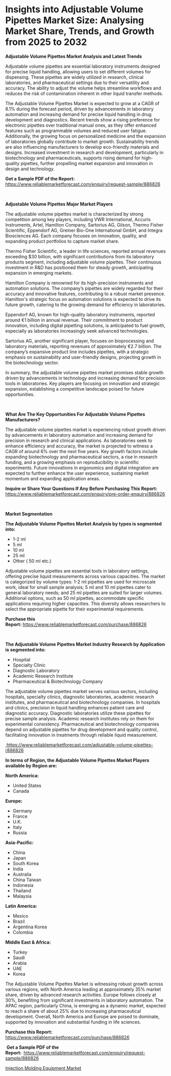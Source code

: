 <p><h1>Insights into Adjustable Volume Pipettes Market Size: Analysing Market Share, Trends, and Growth from 2025 to 2032</h1></p><p><strong>Adjustable Volume Pipettes Market Analysis and Latest Trends</strong></p>
<p><p>Adjustable volume pipettes are essential laboratory instruments designed for precise liquid handling, allowing users to set different volumes for dispensing. These pipettes are widely utilized in research, clinical laboratories, and pharmaceutical settings due to their versatility and accuracy. The ability to adjust the volume helps streamline workflows and reduces the risk of contamination inherent in other liquid transfer methods.</p><p>The Adjustable Volume Pipettes Market is expected to grow at a CAGR of 8.1% during the forecast period, driven by advancements in laboratory automation and increasing demand for precise liquid handling in drug development and diagnostics. Recent trends show a rising preference for electronic pipettes over traditional manual ones, as they offer enhanced features such as programmable volumes and reduced user fatigue. Additionally, the growing focus on personalized medicine and the expansion of laboratories globally contribute to market growth. Sustainability trends are also influencing manufacturers to develop eco-friendly materials and designs. Increased investment in research and development, particularly in biotechnology and pharmaceuticals, supports rising demand for high-quality pipettes, further propelling market expansion and innovation in design and technology.</p></p>
<p><strong>Get a Sample PDF of the Report:&nbsp;</strong> <a href="https://www.reliablemarketforecast.com/enquiry/request-sample/886826?utm_campaign=1899&utm_medium=2&utm_source=Github&utm_content=ia&utm_term=17022025&utm_id=adjustable-volume-pipettes">https://www.reliablemarketforecast.com/enquiry/request-sample/886826</a></p>
<p>&nbsp;</p>
<p><strong>Adjustable Volume Pipettes Major Market Players</strong></p>
<p><p>The adjustable volume pipettes market is characterized by strong competition among key players, including VWR International, Accuris Instruments, Artel, Hamilton Company, Sartorius AG, Gilson, Thermo Fisher Scientific, Eppendorf AG, Greiner Bio-One International GmbH, and Integra Biosciences AG. Each company focuses on innovation, quality, and expanding product portfolios to capture market share.</p><p>Thermo Fisher Scientific, a leader in life sciences, reported annual revenues exceeding $30 billion, with significant contributions from its laboratory products segment, including adjustable volume pipettes. Their continuous investment in R&D has positioned them for steady growth, anticipating expansion in emerging markets.</p><p>Hamilton Company is renowned for its high-precision instruments and automation solutions. The company’s pipettes are widely regarded for their accuracy and innovative features, contributing to a robust market presence. Hamilton's strategic focus on automation solutions is expected to drive its future growth, catering to the growing demand for efficiency in laboratories.</p><p>Eppendorf AG, known for high-quality laboratory instruments, reported around €1 billion in annual revenue. Their commitment to product innovation, including digital pipetting solutions, is anticipated to fuel growth, especially as laboratories increasingly seek advanced technologies.</p><p>Sartorius AG, another significant player, focuses on bioprocessing and laboratory materials, reporting revenues of approximately €2.7 billion. The company’s expansive product line includes pipettes, with a strategic emphasis on sustainability and user-friendly designs, projecting growth in the biotechnology sector.</p><p>In summary, the adjustable volume pipettes market promises stable growth driven by advancements in technology and increasing demand for precision tools in laboratories. Key players are focusing on innovation and strategic expansion, establishing a competitive landscape poised for future opportunities.</p></p>
<p>&nbsp;</p>
<p><strong>What Are The Key Opportunities For Adjustable Volume Pipettes Manufacturers?</strong></p>
<p><p>The adjustable volume pipettes market is experiencing robust growth driven by advancements in laboratory automation and increasing demand for precision in research and clinical applications. As laboratories seek to enhance efficiency and accuracy, the market is projected to witness a CAGR of around 6% over the next five years. Key growth factors include expanding biotechnology and pharmaceutical sectors, a rise in research funding, and a growing emphasis on reproducibility in scientific experiments. Future innovations in ergonomics and digital integration are expected to further enhance the user experience, sustaining market momentum and expanding application areas.</p></p>
<p><strong>Inquire or Share Your Questions If Any Before Purchasing This Report:</strong> <a href="https://www.reliablemarketforecast.com/enquiry/pre-order-enquiry/886826?utm_campaign=1899&utm_medium=2&utm_source=Github&utm_content=ia&utm_term=17022025&utm_id=adjustable-volume-pipettes">https://www.reliablemarketforecast.com/enquiry/pre-order-enquiry/886826</a></p>
<p>&nbsp;</p>
<p><strong>Market Segmentation</strong></p>
<p><strong>The Adjustable Volume Pipettes Market Analysis by types is segmented into:</strong></p>
<p><ul><li>1-2 ml</li><li>5 ml</li><li>10 ml</li><li>25 ml</li><li>Other ( 50 ml etc.)</li></ul></p>
<p><p>Adjustable volume pipettes are essential tools in laboratory settings, offering precise liquid measurements across various capacities. The market is categorized by volume types: 1-2 ml pipettes are used for microscale work, ideal for small sample analysis; 5 ml and 10 ml pipettes cater to general laboratory needs; and 25 ml pipettes are suited for larger volumes. Additional options, such as 50 ml pipettes, accommodate specific applications requiring higher capacities. This diversity allows researchers to select the appropriate pipette for their experimental requirements.</p></p>
<p><strong>Purchase this Report:&nbsp;</strong><a href="https://www.reliablemarketforecast.com/purchase/886826?utm_campaign=1899&utm_medium=2&utm_source=Github&utm_content=ia&utm_term=17022025&utm_id=adjustable-volume-pipettes">https://www.reliablemarketforecast.com/purchase/886826</a></p>
<p>&nbsp;</p>
<p><strong>The Adjustable Volume Pipettes Market Industry Research by Application is segmented into:</strong></p>
<p><ul><li>Hospital</li><li>Specialty Clinic</li><li>Diagnostic Laboratory</li><li>Academic Research Institute</li><li>Pharmaceutical & Biotechnology Company</li></ul></p>
<p><p>The adjustable volume pipettes market serves various sectors, including hospitals, specialty clinics, diagnostic laboratories, academic research institutes, and pharmaceutical and biotechnology companies. In hospitals and clinics, precision in liquid handling enhances patient care and diagnostic accuracy. Diagnostic laboratories utilize these pipettes for precise sample analysis. Academic research institutes rely on them for experimental consistency. Pharmaceutical and biotechnology companies depend on adjustable pipettes for drug development and quality control, facilitating innovation in treatments through reliable liquid measurement.</p></p>
<p><a href="https://www.reliablemarketforecast.com/adjustable-volume-pipettes-r886826?utm_campaign=1899&utm_medium=2&utm_source=Github&utm_content=ia&utm_term=17022025&utm_id=adjustable-volume-pipettes">&nbsp;https://www.reliablemarketforecast.com/adjustable-volume-pipettes-r886826</a></p>
<p><strong>In terms of Region, the Adjustable Volume Pipettes Market Players available by Region are:</strong></p>
<p>
    <p> <strong> North America: </strong>
        <ul>
            <li>United States</li>
            <li>Canada</li>
        </ul>
        </p> 
    <p> <strong> Europe: </strong>
        <ul>
            <li>Germany</li>
            <li>France</li>
            <li>U.K.</li>
            <li>Italy</li>
            <li>Russia</li>
        </ul>
        </p> 
    <p> <strong> Asia-Pacific: </strong>
        <ul>
            <li>China</li>
            <li>Japan</li>
            <li>South Korea</li>
            <li>India</li>
            <li>Australia</li>
            <li>China Taiwan</li>
            <li>Indonesia</li>
            <li>Thailand</li>
            <li>Malaysia</li>
        </ul>
        </p> 
    <p> <strong> Latin America: </strong>
        <ul>
            <li>Mexico</li>
            <li>Brazil</li>
            <li>Argentina Korea</li>
            <li>Colombia</li>
        </ul>
        </p> 
    <p> <strong> Middle East & Africa: </strong>
        <ul>
            <li>Turkey</li>
            <li>Saudi</li>
            <li>Arabia</li>
            <li>UAE</li>
            <li>Korea</li>
        </ul>
    </p>
    </p>
<p><p>The Adjustable Volume Pipettes Market is witnessing robust growth across various regions, with North America leading at approximately 35% market share, driven by advanced research activities. Europe follows closely at 30%, benefiting from significant investments in laboratory automation. The APAC region, particularly China, is emerging as a dynamic market, expected to reach a share of about 25% due to increasing pharmaceutical development. Overall, North America and Europe are poised to dominate, supported by innovation and substantial funding in life sciences.</p></p>
<p><strong>Purchase this Report: </strong><a href="https://www.reliablemarketforecast.com/purchase/886826?utm_campaign=1899&utm_medium=2&utm_source=Github&utm_content=ia&utm_term=17022025&utm_id=adjustable-volume-pipettes">https://www.reliablemarketforecast.com/purchase/886826</a></p>
<p>&nbsp;<strong>Get a Sample PDF of the Report:&nbsp;&nbsp;</strong><a href="https://www.reliablemarketforecast.com/enquiry/request-sample/886826?utm_campaign=1899&utm_medium=2&utm_source=Github&utm_content=ia&utm_term=17022025&utm_id=adjustable-volume-pipettes">https://www.reliablemarketforecast.com/enquiry/request-sample/886826</a></p>
<p><strong></strong></p>
<p><p><a href="https://github.com/YashRP12/Market-Research-Report-List-7/blob/main/injection-molding-equipment-market.md?utm_campaign=1899&utm_medium=2&utm_source=Github&utm_content=ia&utm_term=17022025&utm_id=adjustable-volume-pipettes">Injection Molding Equipment Market</a></p></p>